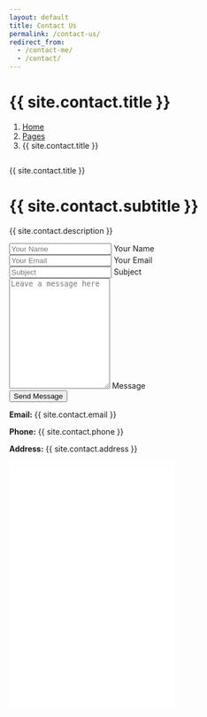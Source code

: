 ```yaml
---
layout: default
title: Contact Us
permalink: /contact-us/
redirect_from:
  - /contact-me/
  - /contact/
---
```


<!-- Header Start -->
<div class="container-fluid hero-header bg-light py-5 mb-5">
  <div class="container py-5">
    <div class="row g-5 align-items-center">
      <div class="col-lg-6">
        <h1 class="display-4 mb-3 animated slideInDown">{{ site.contact.title }}</h1>
        <nav aria-label="breadcrumb animated slideInDown">
          <ol class="breadcrumb mb-0">
            <li class="breadcrumb-item"><a href="/">Home</a></li>
            <li class="breadcrumb-item"><a href="#">Pages</a></li>
            <li class="breadcrumb-item active" aria-current="page">{{ site.contact.title }}</li>
          </ol>
        </nav>
      </div>
      <div class="col-lg-6 animated fadeIn">
        <div class="row g-3">
          <div class="col-6 text-end">
            <img class="img-fluid bg-white p-3 w-100" src="{{ '/img/hero-1.jpg' | relative_url }}" alt="">
          </div>
          <div class="col-6">
            <img class="img-fluid bg-white p-3 w-100" src="{{ '/img/hero-2.jpg' | relative_url }}" alt="">
          </div>
        </div>
      </div>
    </div>
  </div>
</div>
<!-- Header End -->

<!-- Contact Start -->
<div class="container-xxl py-5">
  <div class="container">
    <div class="text-center mx-auto wow fadeInUp" data-wow-delay="0.1s" style="max-width: 500px;">
      <p class="text-primary text-uppercase mb-2">{{ site.contact.title }}</p>
      <h1 class="display-6 mb-5">{{ site.contact.subtitle }}</h1>
    </div>
    <div class="row g-0 justify-content-center">
      <div class="col-lg-8 wow fadeInUp" data-wow-delay="0.1s">
        <p class="text-center mb-4">{{ site.contact.description }}</p>
        <form id="contactForm">
          <div class="row g-3">
            <div class="col-md-6">
              <div class="form-floating">
                <input type="text" class="form-control" id="name" placeholder="Your Name" required>
                <label for="name">Your Name</label>
              </div>
            </div>
            <div class="col-md-6">
              <div class="form-floating">
                <input type="email" class="form-control" id="email" placeholder="Your Email" required>
                <label for="email">Your Email</label>
              </div>
            </div>
            <div class="col-12">
              <div class="form-floating">
                <input type="text" class="form-control" id="subject" placeholder="Subject" required>
                <label for="subject">Subject</label>
              </div>
            </div>
            <div class="col-12">
              <div class="form-floating">
                <textarea class="form-control" placeholder="Leave a message here" id="message" style="height: 200px" required></textarea>
                <label for="message">Message</label>
              </div>
            </div>
            <div class="col-12 text-center">
              <button class="btn btn-primary py-3 px-5" type="submit">Send Message</button>
            </div>
          </div>
        </form>
        <div id="formAlert" class="mt-3 text-center"></div>
      </div>
    </div>
  </div>
</div>
<!-- Contact End -->

<script>
document.getElementById('contactForm').addEventListener('submit', async function(e) {
  e.preventDefault();

  const name = document.getElementById('name').value.trim();
  const email = document.getElementById('email').value.trim();
  const subject = document.getElementById('subject').value.trim();
  const message = document.getElementById('message').value.trim();

  const formAlert = document.getElementById('formAlert');
  formAlert.innerHTML = "Sending...";

  try {
    const response = await fetch('https://api.javingraphics.me/forms', {
      method: 'POST',
      headers: {
        'Content-Type': 'application/json'
      },
      body: JSON.stringify({ name, email, subject, message })
    });

    if (response.ok) {
      formAlert.innerHTML = '<span class="text-success">Message sent successfully!</span>';
      document.getElementById('contactForm').reset();
    } else {
      formAlert.innerHTML = '<span class="text-danger">Failed to send message. Please try again.</span>';
    }
  } catch (error) {
    console.error(error);
    formAlert.innerHTML = '<span class="text-danger">Error occurred. Please try again later.</span>';
  }
});
</script>

 <div class="mt-4 text-center">
   <p><strong>Email:</strong> {{ site.contact.email }}</p>
   <p><strong>Phone:</strong> {{ site.contact.phone }}</p>
   <p><strong>Address:</strong> {{ site.contact.address }}</p>
</div>
<!-- Google Map Start -->
<div class="container-xxl py-5 px-0 wow fadeInUp" data-wow-delay="0.1s">
  <iframe class="w-100 mb-n2" style="height: 450px;"
    src="{{ site.contact.map }}"
    frameborder="0" allowfullscreen="" aria-hidden="false" tabindex="0"></iframe>
</div>
<!-- Google Map End -->
